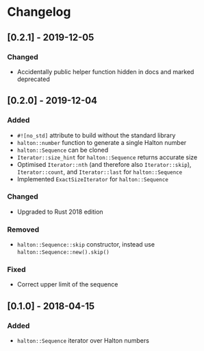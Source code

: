 # Changelog

## [0.2.1] - 2019-12-05
### Changed
- Accidentally public helper function hidden in docs and marked deprecated

## [0.2.0] - 2019-12-04
### Added
- `#![no_std]` attribute to build without the standard library
- `halton::number` function to generate a single Halton number
- `halton::Sequence` can be cloned
- `Iterator::size_hint` for `halton::Sequence` returns accurate size
- Optimised `Iterator::nth` (and therefore also `Iterator::skip`), `Iterator::count`,
  and `Iterator::last` for `halton::Sequence`
- Implemented `ExactSizeIterator` for `halton::Sequence`

### Changed
- Upgraded to Rust 2018 edition

### Removed
- `halton::Sequence::skip` constructor, instead use `halton::Sequence::new().skip()`

### Fixed
- Correct upper limit of the sequence

## [0.1.0] - 2018-04-15
### Added
- `halton::Sequence` iterator over Halton numbers